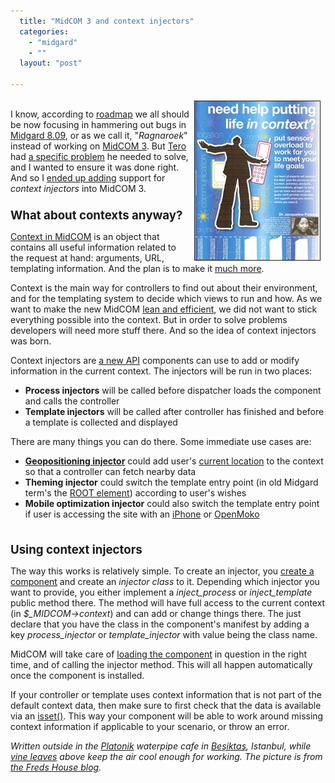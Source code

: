 ```yaml
---
  title: "MidCOM 3 and context injectors"
  categories: 
    - "midgard"
    - ""
  layout: "post"

---
```

<p>
<a href="/files/context-aware-life-coaching.jpg"><img src="/files/context-aware-life-coaching-tm.jpg" height="254" width="200" border="1" align="right" hspace="8" vspace="4" alt="Context-aware life coaching ad" title="Context-aware life coaching ad" /></a>
<br />I know, according to <a href="http://bergie.iki.fi/blog/midgard_and_synchronized_releases.html">roadmap</a> we all should be now focusing in hammering out bugs in <a href="http://www.midgard-project.org/updates/view/1219823947.html">Midgard 8.09</a>, or as we call it, "<em>Ragnaroek</em>" instead of working on <a href="http://github.com/bergie/midcom">MidCOM 3</a>. But <a href="http://teroheikkinen.iki.fi/">Tero</a> had <a href="http://tepheikk.jaiku.com/presence/43534559">a specific problem</a> he needed to solve, and I wanted to ensure it was done right. And so I <a href="http://github.com/bergie/midcom/commit/1b590f1d9ad9e14dba69bdbe0628cc116935b2d7">ended up adding</a> support for <em>context injectors</em> into MidCOM 3.
<br /><span style="font-size:14pt;"><strong>
<br />What about contexts anyway?
<br /></strong></span>
</p><p>
<a href="http://www.midgard-project.org/api-docs/midcom/3.0/midcom_core/midcom_core_helpers_context.html">Context in MidCOM</a> is an object that contains all useful information related to the request at hand: arguments, URL, templating information. And the plan is to make it <a href="http://worrydream.com/MagicInk/#inferring_context_from_the_environment">much more</a>.
</p><p>
Context is the main way for controllers to find out about their environment, and for the templating system to decide which views to run and how. As we want to make the new MidCOM <a href="http://bergie.iki.fi/blog/some_thoughts_on_green_programming-php-midgard_and_simplicity.html">lean and efficient</a>, we did not want to stick everything possible into the context. But in order to solve problems developers will need more stuff there. And so the idea of context injectors was born.
</p><p>
Context injectors are <a href="http://www.midgard-project.org/discussion/developer-forum/some_midcom3_api_changes_to_come/">a new API</a> components can use to add or modify information in the current context. The injectors will be run in two places:
</p><ul><li><strong>Process injectors</strong> will be called before dispatcher loads the component and calls the controller</li>
<li><strong>Template injectors</strong> will be called after controller has finished and before a template is collected and displayed</li>
</ul><p>
There are many things you can do there. Some immediate use cases are:
</p><ul><li><strong><a href="http://bergie.iki.fi/blog/the-midgard-position.html">Geopositioning injector</a></strong> could add user's <a href="http://google-code-updates.blogspot.com/2008/08/two-new-ways-to-location-enable-your.html">current location</a> to the context so that a controller can fetch nearby data</li>
<li><strong>Theming injector</strong> could switch the template entry point (in old Midgard term's the <a href="http://www.midgard-project.org/documentation/concepts-page_and_style/">ROOT element</a>) according to user's wishes</li>
<li><strong>Mobile optimization injector</strong> could also switch the template entry point if user is accessing the site with an <a href="http://www.apple.com/iphone/">iPhone</a> or <a href="http://www.openmoko.com/product.html">OpenMoko</a></li>
</ul><p>
<span style="font-size:14pt;"><strong>
<br />Using context injectors
<br /></strong></span>
</p><p>
The way this works is relatively simple. To create an injector, you <a href="http://www.midgard-project.org/documentation/midcom-component-development/">create a component</a> and create an <em>injector class</em> to it. Depending which injector you want to provide, you either implement a <em>inject_process</em> or <em>inject_template</em> public method there. The method will have full access to the current context (in <em>$_MIDCOM-&gt;context</em>) and can add or change things there. The just declare that you have the class in the component's manifest by adding a key <em>process_injector</em> or <em>template_injector</em> with value being the class name.
</p><p>
MidCOM will take care of <a href="http://www.midgard-project.org/api-docs/midcom/3.0/midcom_core/midcom_core_component_loader.html">loading the component</a> in question in the right time, and of calling the injector method. This will all happen automatically once the component is installed.
</p><p>
If your controller or template uses context information that is not part of the default context data, then make sure to first check that the data is available via an <a href="http://tr2.php.net/isset">isset()</a>. This way your component will be able to work around missing context information if applicable to your scenario, or throw an error.
</p><p>
<em>Written outside in the </em><em><a href="http://plazes.com/plazes/153563_platonik">Platonik</a></em><em> waterpipe cafe in </em><em><a href="http://en.wikipedia.org/wiki/Besiktas">Beşiktaş</a></em><em>, Istanbul, while </em><em><a href="http://en.wikipedia.org/wiki/Vitis_vinifera">vine leaves</a></em><em> above keep the air cool enough for working. The picture is from </em><em><a href="http://www.fredshouse.net/2006/04/contextaware_life_coaching_ser.html">the Freds House blog</a></em><em>.</em>
</p>